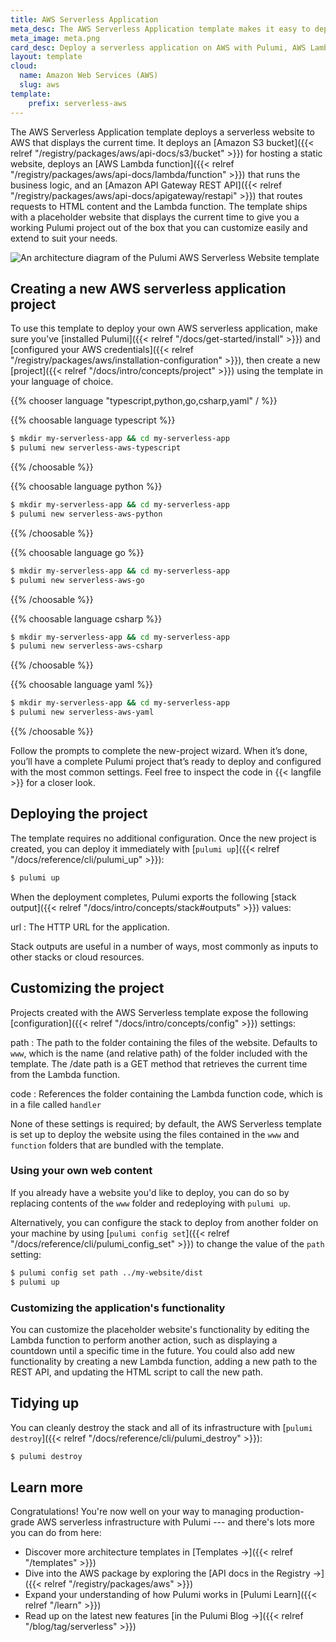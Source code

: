 ```yaml
---
title: AWS Serverless Application
meta_desc: The AWS Serverless Application template makes it easy to deploy a serverless application on AWS with Pulumi, AWS Lambda, and Amazon API Gateway.
meta_image: meta.png
card_desc: Deploy a serverless application on AWS with Pulumi, AWS Lambda, and Amazon API Gateway.
layout: template
cloud:
  name: Amazon Web Services (AWS)
  slug: aws
template:
    prefix: serverless-aws
---
```


The AWS Serverless Application template deploys a serverless website to AWS that displays the current time. It deploys an [Amazon S3 bucket]({{< relref "/registry/packages/aws/api-docs/s3/bucket" >}}) for hosting a static website, deploys an [AWS Lambda function]({{< relref "/registry/packages/aws/api-docs/lambda/function" >}}) that runs the business logic, and an [Amazon API Gateway REST API]({{< relref "/registry/packages/aws/api-docs/apigateway/restapi" >}}) that routes requests to HTML content and the Lambda function. The template ships with a placeholder website that displays the current time to give you a working Pulumi project out of the box that you can customize easily and extend to suit your needs.

![An architecture diagram of the Pulumi AWS Serverless Website template](./architecture.png)

## Creating a new AWS serverless application project

To use this template to deploy your own AWS serverless application, make sure you've [installed Pulumi]({{< relref "/docs/get-started/install" >}}) and [configured your AWS credentials]({{< relref "/registry/packages/aws/installation-configuration" >}}), then create a new [project]({{< relref "/docs/intro/concepts/project" >}}) using the template in your language of choice.

{{% chooser language "typescript,python,go,csharp,yaml" / %}}

{{% choosable language typescript %}}

```bash
$ mkdir my-serverless-app && cd my-serverless-app
$ pulumi new serverless-aws-typescript
```

{{% /choosable %}}

{{% choosable language python %}}

```bash
$ mkdir my-serverless-app && cd my-serverless-app
$ pulumi new serverless-aws-python
```

{{% /choosable %}}

{{% choosable language go %}}

```bash
$ mkdir my-serverless-app && cd my-serverless-app
$ pulumi new serverless-aws-go
```

{{% /choosable %}}

{{% choosable language csharp %}}

```bash
$ mkdir my-serverless-app && cd my-serverless-app
$ pulumi new serverless-aws-csharp
```

{{% /choosable %}}

{{% choosable language yaml %}}

```bash
$ mkdir my-serverless-app && cd my-serverless-app
$ pulumi new serverless-aws-yaml
```

{{% /choosable %}}

Follow the prompts to complete the new-project wizard. When it’s done, you’ll have a complete Pulumi project that’s ready to deploy and configured with the most common settings. Feel free to inspect the code in {{< langfile >}} for a closer look.

## Deploying the project

The template requires no additional configuration. Once the new project is created, you can deploy it immediately with [`pulumi up`]({{< relref "/docs/reference/cli/pulumi_up" >}}):

```bash
$ pulumi up
```

When the deployment completes, Pulumi exports the following [stack output]({{< relref "/docs/intro/concepts/stack#outputs" >}}) values:

url
: The HTTP URL for the application.

Stack outputs are useful in a number of ways, most commonly as inputs to other stacks or cloud resources.

## Customizing the project

Projects created with the AWS Serverless template expose the following [configuration]({{< relref "/docs/intro/concepts/config" >}}) settings:

path
: The path to the folder containing the files of the website. Defaults to `www`, which is the name (and relative path) of the folder included with the template. The /date path is a GET method that retrieves the current time from the Lambda function.

code
: References the folder containing the Lambda function code, which is in a file called `handler`

None of these settings is required; by default, the AWS Serverless template is set up to deploy the website using the files contained in the `www` and `function` folders that are bundled with the template.

### Using your own web content

If you already have a website you'd like to deploy, you can do so by replacing contents of the `www` folder and redeploying with `pulumi up`.

Alternatively, you can configure the stack to deploy from another folder on your machine by using [`pulumi config set`]({{< relref "/docs/reference/cli/pulumi_config_set" >}}) to change the value of the `path` setting:

```bash
$ pulumi config set path ../my-website/dist
$ pulumi up
```

### Customizing the application's functionality

You can customize the placeholder website's functionality by editing the Lambda function to perform another action, such as displaying a countdown until a specific time in the future. You could also add new functionality by creating a new Lambda function, adding a new path to the REST API, and updating the HTML script to call the new path.

## Tidying up

You can cleanly destroy the stack and all of its infrastructure with [`pulumi destroy`]({{< relref "/docs/reference/cli/pulumi_destroy" >}}):

```bash
$ pulumi destroy
```

## Learn more

Congratulations! You're now well on your way to managing  production-grade AWS serverless infrastructure with Pulumi --- and there's lots more you can do from here:

* Discover more architecture templates in [Templates &rarr;]({{< relref "/templates" >}})
* Dive into the AWS package by exploring the [API docs in the Registry &rarr;]({{< relref "/registry/packages/aws" >}})
* Expand your understanding of how Pulumi works in [Pulumi Learn]({{< relref "/learn" >}})
* Read up on the latest new features [in the Pulumi Blog &rarr;]({{< relref "/blog/tag/serverless" >}})
